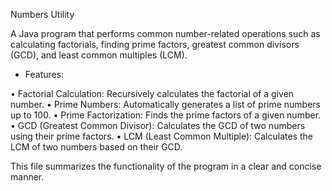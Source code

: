  Numbers Utility

A Java program that performs common number-related operations such as calculating factorials, finding prime factors, greatest common divisors (GCD), and least common multiples (LCM).

* Features:

• Factorial Calculation: Recursively calculates the factorial of a given number.
• Prime Numbers: Automatically generates a list of prime numbers up to 100.
• Prime Factorization: Finds the prime factors of a given number.
• GCD (Greatest Common Divisor): Calculates the GCD of two numbers using their prime factors.
• LCM (Least Common Multiple): Calculates the LCM of two numbers based on their GCD.

This file summarizes the functionality of the program in a clear and concise manner.

